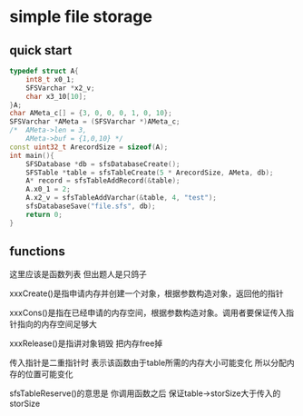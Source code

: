 # simple file storage

## quick start

```C++
typedef struct A{
    int8_t x0_1;
    SFSVarchar *x2_v;
    char x3_10[10];
}A;
char AMeta_c[] = {3, 0, 0, 0, 1, 0, 10};
SFSVarchar *AMeta = (SFSVarchar *)AMeta_c;
/*  AMeta->len = 3,
    AMeta->buf = {1,0,10} */
const uint32_t ArecordSize = sizeof(A);
int main(){
	SFSDatabase *db = sfsDatabaseCreate();
	SFSTable *table = sfsTableCreate(5 * ArecordSize, AMeta, db);
    A* record = sfsTableAddRecord(&table);
    A.x0_1 = 2;
    A.x2_v = sfsTableAddVarchar(&table, 4, "test");
    sfsDatabaseSave("file.sfs", db);
    return 0;
}

```

## functions

这里应该是函数列表 但出题人是只鸽子

xxxCreate()是指申请内存并创建一个对象，根据参数构造对象，返回他的指针

xxxCons()是指在已经申请的内存空间，根据参数构造对象。调用者要保证传入指针指向的内存空间足够大

xxxRelease()是指讲对象销毁 把内存free掉

传入指针是二重指针时 表示该函数由于table所需的内存大小可能变化 所以分配内存的位置可能变化 

sfsTableReserve()的意思是 你调用函数之后 保证table->storSize大于传入的storSize

